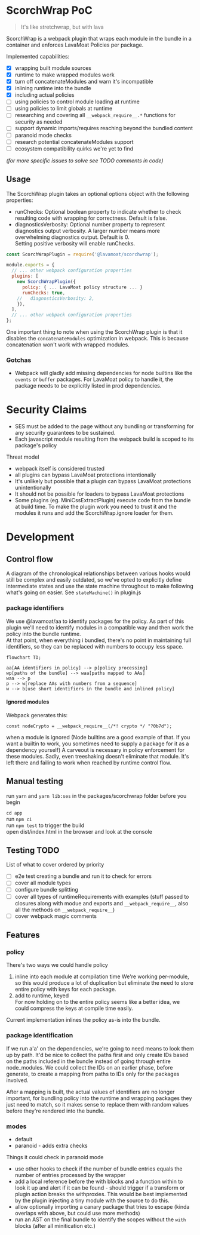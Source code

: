 # ScorchWrap PoC

> It's like stretchwrap, but with lava

ScorchWrap is a webpack plugin that wraps each module in the bundle in a container and enforces LavaMoat Policies per package.

Implemented capabilities:

 - [x] wrapping built module sources 
 - [x] runtime to make wrapped modules work
 - [x] turn off concatenateModules and warn it's incompatible
 - [x] inlining runtime into the bundle
 - [x] including actual policies
 - [ ] using policies to control module loading at runtime
 - [ ] using policies to limit globals at runtime
 - [ ] researching and covering all `__webpack_require__.*` functions for security as needed 
 - [ ] support dynamic imports/requires reaching beyond the bundled content
 - [ ] paranoid mode checks
 - [ ] research potential concatenateModules support
 - [ ] ecosystem compatibility quirks we're yet to find

*(for more specific issues to solve see TODO comments in code)*



## Usage

The ScorchWrap plugin takes an optional options object with the following properties:

- runChecks: Optional boolean property to indicate whether to check resulting code with wrapping for correctness. Default is false.
- diagnosticsVerbosity: Optional number property to represent diagnostics output verbosity. A larger number means more overwhelming diagnostics output. Default is 0.  
  Setting positive verbosity will enable runChecks.

```js
const ScorchWrapPlugin = require('@lavamoat/scorchwrap');

module.exports = {
  // ... other webpack configuration properties
  plugins: [
    new ScorchWrapPlugin({
      policy: { ... LavaMoat policy structure ... }
      runChecks: true,
    //   diagnosticsVerbosity: 2,
    }),
  ],
  // ... other webpack configuration properties
};
```

One important thing to note when using the ScorchWrap plugin is that it disables the `concatenateModules` optimization in webpack. This is because concatenation won't work with wrapped modules.

### Gotchas

- Webpack will gladly add missing dependencies for node builtins like the `events` or `buffer` packages. For LavaMoat policy to handle it, the package needs to be explicitly listed in prod dependencies.

# Security Claims

- SES must be added to the page without any bundling or transforming for any security guarantees to be sustained.
- Each javascript module resulting from the webpack build is scoped to its package's policy

Threat model

- webpack itself is considered trusted
- all plugins can bypass LavaMoat protections intentionally
- It's unlikely but possible that a plugin can bypass LavaMoat protections unintentionally
- It should not be possible for loaders to bypass LavaMoat protections
- Some plugins (eg. MiniCssExtractPlugin) execute code from the bundle at build time. To make the plugin work you need to trust it and the modules it runs and add the ScorchWrap.ignore loader for them.
# Development

## Control flow

A diagram of the chronological relationships between various hooks would still be complex and easily outdated, so we've opted to explicitly define intermediate states and use the state machine throughout to make following what's going on easier. See `stateMachine()` in plugin.js

### package identifiers

We use @lavamoat/aa to identify packages for the policy. 
As part of this plugin we'll need to identify modules in a compatible way and then work the policy into the bundle runtime.  
At that point, when everything i bundled, there's no point in maintaining full identifiers, so they can be replaced with numbers to occupy less space.

```mermaid
flowchart TD;

aa[AA identifiers in policy] --> p[policy processing]
wp[paths of the bundle] --> waa[paths mapped to AAs]
waa --> p
p --> w[replace AAs with numbers from a sequence]
w --> b[use short identifiers in the bundle and inlined policy]

```

#### Ignored modules
Webpack generates this:
```
const nodeCrypto = __webpack_require__(/*! crypto */ "?0b7d");
```
when a module is ignored (Node builtins are a good example of that. If you want a builtin to work, you sometimes need to supply a package for it as a dependency yourself)
A carveout is necessary in policy enforcement for these modules. 
Sadly, even treeshaking doesn't eliminate that module. It's left there and failing to work when reached by runtime control flow.

## Manual testing

run `yarn` and `yarn lib:ses` in the packages/scorchwrap folder before you begin

`cd app`  
run `npm ci`  
run `npm test` to trigger the build  
open dist/index.html in the browser and look at the console

## Testing TODO

List of what to cover ordered by priority

- [ ] e2e test creating a bundle and run it to check for errors
- [ ] cover all module types
- [ ] configure bundle splitting
- [ ] cover all types of runtimeRequirements with examples (stuff passed to closures along with modue and exports and `__webpack_require__`, also all the methods on `__webpack_require__`)
- [ ] cover webpack magic comments

## Features

### policy

There's two ways we could handle policy
1. inline into each module at compilation time 
   We're working per-module, so this would produce a lot of duplication but eliminate the need to store entire policy with keys for each package.
2. add to runtime, keyed  
   For now holding on to the entire policy seems like a better idea, we could compress the keys at compile time easily.
   
Current implementation inlines the policy as-is into the bundle.

### package identification
If we run a'a' on the dependencies, we're going to need means to look them up by path. It'd be nice to collect the paths first and only create IDs based on the paths included in the bundle instead of going through entire node_modules. We could collect the IDs on an earlier phase, before generate, to create a mapping from paths to IDs only for the packages involved. 

After a mapping is built, the actual values of identifiers are no longer important, for bundling policy into the runtime and wrapping packages they just need to match, so it makes sense to replace them with random values before they're rendered into the bundle.




### modes

- default 
- paranoid - adds extra checks

Things it could check in paranoid mode
- use other hooks to check if the number of bundle entries equals the number of entries processed by the wrapper
- add a local reference before the with blocks and a function within to look it up and alert if it can be found - should trigger if a transform or plugin action breaks the withproxies. This would be best implemented by the plugin injecting a tiny module with the source to do this.
- allow optionally importing a canary package that tries to escape (kinda overlaps with above, but could use more methods)
- run an AST on the final bundle to identify the scopes without the `with` blocks (after all minitication etc.)
